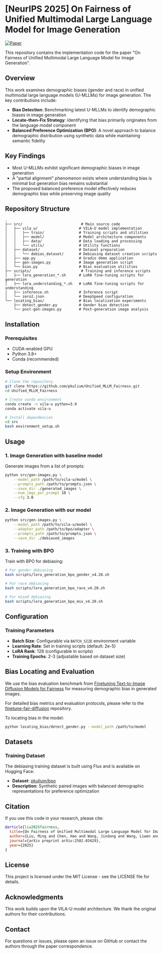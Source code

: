 # [NeurIPS 2025] On Fairness of Unified Multimodal Large Language Model for Image Generation

[![Paper](https://img.shields.io/badge/arXiv-2502.03429-b31b1b.svg)](https://arxiv.org/abs/2502.03429)

This repository contains the implementation code for the paper "On Fairness of Unified Multimodal Large Language Model for Image Generation".


## Overview

This work examines demographic biases (gender and race) in unified multimodal large language models (U-MLLMs) for image generation. The key contributions include:

- **Bias Detection**: Benchmarking latest U-MLLMs to identify demographic biases in image generation
- **Locate-then-Fix Strategy**: Identifying that bias primarily originates from the language model component
- **Balanced Preference Optimization (BPO)**: A novel approach to balance demographic distribution using synthetic data while maintaining semantic fidelity

## Key Findings

- Most U-MLLMs exhibit significant demographic biases in image generation
- A "partial alignment" phenomenon exists where understanding bias is minimal but generation bias remains substantial
- The proposed balanced preference model effectively reduces demographic bias while preserving image quality

## Repository Structure

```
.
├── src/                           # Main source code
│   ├── vila_u/                   # VILA-U model implementation
│   │   ├── train/                # Training scripts and utilities
│   │   ├── model/                # Model architecture components
│   │   ├── data/                 # Data loading and processing
│   │   └── utils/                # Utility functions
│   ├── dataset/                  # Dataset preparation
│   │   └── debias_dataset/       # Debiasing dataset creation scripts
│   ├── app.py                    # Gradio demo application
│   ├── gen-images.py             # Image generation script
│   └── bias.py                   # Bias evaluation utilities
├── scripts/                       # Training and inference scripts
│   ├── lora_generation_*.sh      # LoRA fine-tuning scripts for generation
│   ├── lora_understanding_*.sh   # LoRA fine-tuning scripts for understanding
│   ├── inference.sh              # Inference script
│   └── zero2.json                # DeepSpeed configuration
└── locating_bias/                # Bias localization experiments
    ├── detect_gender.py          # Gender bias detection
    └── post-gen-images.py        # Post-generation image analysis
```

## Installation

### Prerequisites
- CUDA-enabled GPU
- Python 3.8+
- Conda (recommended)

### Setup Environment

```bash
# Clone the repository
git clone https://github.com/pkulium/Unified_MLLM_Fairness.git
cd Unified_MLLM_Fairness

# Create conda environment
conda create -n vila-u python=3.9
conda activate vila-u

# Install dependencies
cd src
bash environment_setup.sh
```

## Usage

### 1. Image Generation with baseline model

Generate images from a list of prompts:

```bash
python src/gen-images.py \
    --model_path /path/to/vila-u/model \
    --prompts_path /path/to/prompts.json \
    --save_dir ./generated_images \
    --num_imgs_per_prompt 10 \
    --cfg 3.0
```

### 2. Image Generation with our model


```bash
python src/gen-images.py \
    --model_path /path/to/vila-u/model \
    --adapter_path /path/to/bpo/adapter \
    --prompts_path /path/to/prompts.json \
    --save_dir ./debiased_images
```

### 3. Training with BPO

Train with BPO for debiasing:

```bash
# For gender debiasing
bash scripts/lora_generation_bpo_gender_v4.20.sh

# For race debiasing
bash scripts/lora_generation_bpo_race_v4.20.sh

# For mixed debiasing
bash scripts/lora_generation_bpo_mix_v4.20.sh
```

## Configuration

### Training Parameters
- **Batch Size**: Configurable via `BATCH_SIZE` environment variable
- **Learning Rate**: Set in training scripts (default: 2e-5)
- **LoRA Rank**: 128 (configurable in scripts)
- **Training Epochs**: 2-3 (adjustable based on dataset size)

## Bias Locating and Evaluation

We use the bias evaluation benchmark from [Finetuning Text-to-Image Diffusion Models for Fairness](https://github.com/sail-sg/finetune-fair-diffusion) for measuring demographic bias in generated images.

For detailed bias metrics and evaluation protocols, please refer to the [finetune-fair-diffusion](https://github.com/sail-sg/finetune-fair-diffusion) repository.

To locating bias in the model:

```bash
python locating_bias/detect_gender.py --model_path /path/to/model
```

## Datasets

### Training Dataset
The debiasing training dataset is built using Flux and is available on Hugging Face:
- **Dataset**: [pkulium/bpo](https://huggingface.co/datasets/pkulium/bpo)
- **Description**: Synthetic paired images with balanced demographic representations for preference optimization

## Citation

If you use this code in your research, please cite:

```bibtex
@article{liu2025fairness,
  title={On Fairness of Unified Multimodal Large Language Model for Image Generation},
  author={Liu, Ming and Chen, Hao and Wang, Jindong and Wang, Liwen and Ramakrishnan, Bhiksha Raj and Zhang, Wensheng},
  journal={arXiv preprint arXiv:2502.03429},
  year={2025}
}
```

## License

This project is licensed under the MIT License - see the LICENSE file for details.

## Acknowledgments

This work builds upon the VILA-U model architecture. We thank the original authors for their contributions.

## Contact

For questions or issues, please open an issue on GitHub or contact the authors through the paper correspondence.
